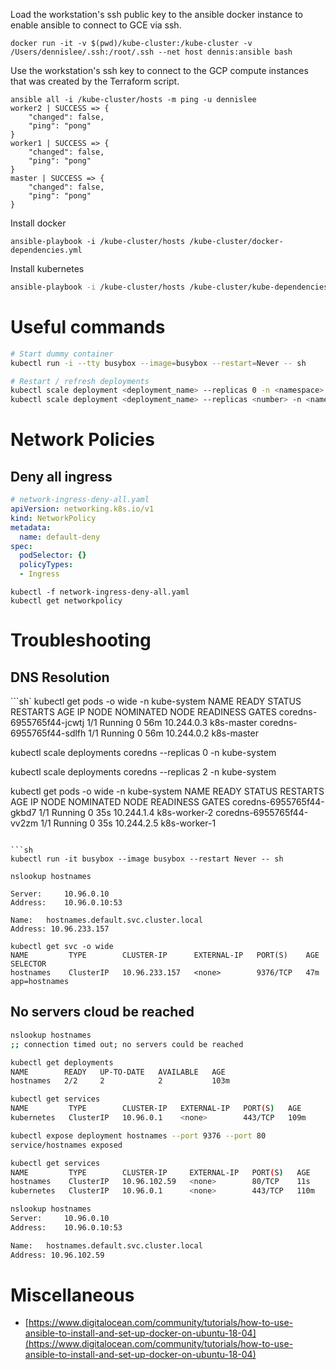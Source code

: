 


Load the workstation's ssh public key to the ansible docker instance to enable ansible to connect to GCE via ssh.

```
docker run -it -v $(pwd)/kube-cluster:/kube-cluster -v /Users/dennislee/.ssh:/root/.ssh --net host dennis:ansible bash
```

Use the workstation's ssh key to connect to the GCP compute instances that was created by the Terraform script.

```
ansible all -i /kube-cluster/hosts -m ping -u dennislee
worker2 | SUCCESS => {
    "changed": false, 
    "ping": "pong"
}
worker1 | SUCCESS => {
    "changed": false, 
    "ping": "pong"
}
master | SUCCESS => {
    "changed": false, 
    "ping": "pong"
}
```


Install docker

```
ansible-playbook -i /kube-cluster/hosts /kube-cluster/docker-dependencies.yml 
```

Install kubernetes

```sh
ansible-playbook -i /kube-cluster/hosts /kube-cluster/kube-dependencies.yml
```

# Useful commands

```sh
# Start dummy container
kubectl run -i --tty busybox --image=busybox --restart=Never -- sh

# Restart / refresh deployments
kubectl scale deployment <deployment_name> --replicas 0 -n <namespace>
kubectl scale deployment <deployment_name> --replicas <number> -n <namespace>
```

# Network Policies

## Deny all ingress

```yaml
# network-ingress-deny-all.yaml
apiVersion: networking.k8s.io/v1
kind: NetworkPolicy
metadata:
  name: default-deny
spec:
  podSelector: {}
  policyTypes:
  - Ingress
```

```
kubectl -f network-ingress-deny-all.yaml
kubectl get networkpolicy
```



# Troubleshooting

## DNS Resolution

```sh`
kubectl get pods -o wide -n kube-system
NAME                                 READY   STATUS    RESTARTS   AGE   IP            NODE           NOMINATED NODE   READINESS GATES
coredns-6955765f44-jcwtj             1/1     Running   0          56m   10.244.0.3    k8s-master     <none>           <none>
coredns-6955765f44-sdlfh             1/1     Running   0          56m   10.244.0.2    k8s-master     <none>           <none>

kubectl scale deployments coredns --replicas 0 -n kube-system

kubectl scale deployments coredns --replicas 2 -n kube-system

kubectl get pods -o wide -n kube-system
NAME                                 READY   STATUS    RESTARTS   AGE   IP            NODE           NOMINATED NODE   READINESS GATES
coredns-6955765f44-gkbd7             1/1     Running   0          35s   10.244.1.4    k8s-worker-2   <none>           <none>
coredns-6955765f44-vv2zm             1/1     Running   0          35s   10.244.2.5    k8s-worker-1   <none>           <none>
```

```sh
kubectl run -it busybox --image busybox --restart Never -- sh

nslookup hostnames

Server:		10.96.0.10
Address:	10.96.0.10:53

Name:	hostnames.default.svc.cluster.local
Address: 10.96.233.157

kubectl get svc -o wide
NAME         TYPE        CLUSTER-IP      EXTERNAL-IP   PORT(S)    AGE   SELECTOR
hostnames    ClusterIP   10.96.233.157   <none>        9376/TCP   47m   app=hostnames
```

## No servers cloud be reached

```sh
nslookup hostnames
;; connection timed out; no servers could be reached
```

```sh
kubectl get deployments
NAME        READY   UP-TO-DATE   AVAILABLE   AGE
hostnames   2/2     2            2           103m

kubectl get services
NAME         TYPE        CLUSTER-IP   EXTERNAL-IP   PORT(S)   AGE
kubernetes   ClusterIP   10.96.0.1    <none>        443/TCP   109m

kubectl expose deployment hostnames --port 9376 --port 80
service/hostnames exposed

kubectl get services
NAME         TYPE        CLUSTER-IP     EXTERNAL-IP   PORT(S)   AGE
hostnames    ClusterIP   10.96.102.59   <none>        80/TCP    11s
kubernetes   ClusterIP   10.96.0.1      <none>        443/TCP   110m

nslookup hostnames
Server:		10.96.0.10
Address:	10.96.0.10:53

Name:	hostnames.default.svc.cluster.local
Address: 10.96.102.59

```

# Miscellaneous

* [https://www.digitalocean.com/community/tutorials/how-to-use-ansible-to-install-and-set-up-docker-on-ubuntu-18-04](https://www.digitalocean.com/community/tutorials/how-to-use-ansible-to-install-and-set-up-docker-on-ubuntu-18-04)
